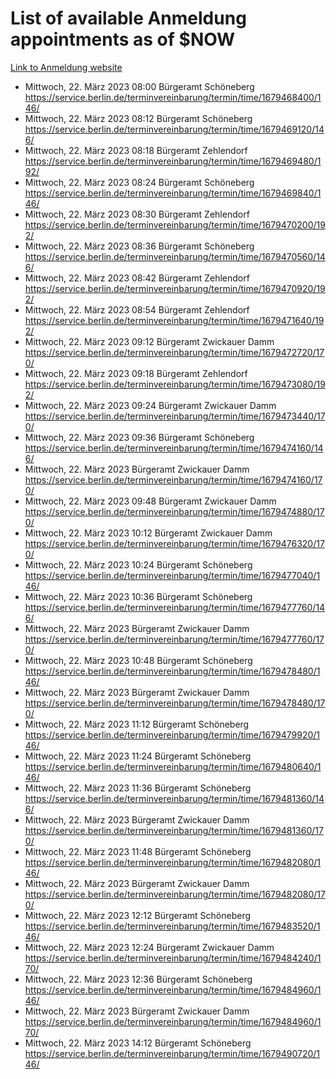 # List of available Anmeldung appointments as of $NOW
[Link to Anmeldung website](https://service.berlin.de/terminvereinbarung/termin/tag.php?termin=1&anliegen[]=120686&dienstleisterlist=122210,122217,327316,122219,327312,122227,327314,122231,327346,122243,327348,122254,122252,329742,122260,329745,122262,329748,122271,327278,122273,327274,122277,327276,330436,122280,327294,122282,327290,122284,327292,122291,327270,122285,327266,122286,327264,122296,327268,150230,329760,122297,327286,122294,327284,122312,329763,122314,329775,122304,327330,122311,327334,122309,327332,317869,122281,327352,122279,329772,122283,122276,327324,122274,327326,122267,329766,122246,327318,122251,327320,122257,327322,122208,327298,122226,327300&herkunft=http%3A%2F%2Fservice.berlin.de%2Fdienstleistung%2F120686%2F)
- Mittwoch, 22. März 2023 08:00 Bürgeramt Schöneberg https://service.berlin.de/terminvereinbarung/termin/time/1679468400/146/
- Mittwoch, 22. März 2023 08:12 Bürgeramt Schöneberg https://service.berlin.de/terminvereinbarung/termin/time/1679469120/146/
- Mittwoch, 22. März 2023 08:18 Bürgeramt Zehlendorf https://service.berlin.de/terminvereinbarung/termin/time/1679469480/192/
- Mittwoch, 22. März 2023 08:24 Bürgeramt Schöneberg https://service.berlin.de/terminvereinbarung/termin/time/1679469840/146/
- Mittwoch, 22. März 2023 08:30 Bürgeramt Zehlendorf https://service.berlin.de/terminvereinbarung/termin/time/1679470200/192/
- Mittwoch, 22. März 2023 08:36 Bürgeramt Schöneberg https://service.berlin.de/terminvereinbarung/termin/time/1679470560/146/
- Mittwoch, 22. März 2023 08:42 Bürgeramt Zehlendorf https://service.berlin.de/terminvereinbarung/termin/time/1679470920/192/
- Mittwoch, 22. März 2023 08:54 Bürgeramt Zehlendorf https://service.berlin.de/terminvereinbarung/termin/time/1679471640/192/
- Mittwoch, 22. März 2023 09:12 Bürgeramt Zwickauer Damm https://service.berlin.de/terminvereinbarung/termin/time/1679472720/170/
- Mittwoch, 22. März 2023 09:18 Bürgeramt Zehlendorf https://service.berlin.de/terminvereinbarung/termin/time/1679473080/192/
- Mittwoch, 22. März 2023 09:24 Bürgeramt Zwickauer Damm https://service.berlin.de/terminvereinbarung/termin/time/1679473440/170/
- Mittwoch, 22. März 2023 09:36 Bürgeramt Schöneberg https://service.berlin.de/terminvereinbarung/termin/time/1679474160/146/
- Mittwoch, 22. März 2023  Bürgeramt Zwickauer Damm https://service.berlin.de/terminvereinbarung/termin/time/1679474160/170/
- Mittwoch, 22. März 2023 09:48 Bürgeramt Zwickauer Damm https://service.berlin.de/terminvereinbarung/termin/time/1679474880/170/
- Mittwoch, 22. März 2023 10:12 Bürgeramt Zwickauer Damm https://service.berlin.de/terminvereinbarung/termin/time/1679476320/170/
- Mittwoch, 22. März 2023 10:24 Bürgeramt Schöneberg https://service.berlin.de/terminvereinbarung/termin/time/1679477040/146/
- Mittwoch, 22. März 2023 10:36 Bürgeramt Schöneberg https://service.berlin.de/terminvereinbarung/termin/time/1679477760/146/
- Mittwoch, 22. März 2023  Bürgeramt Zwickauer Damm https://service.berlin.de/terminvereinbarung/termin/time/1679477760/170/
- Mittwoch, 22. März 2023 10:48 Bürgeramt Schöneberg https://service.berlin.de/terminvereinbarung/termin/time/1679478480/146/
- Mittwoch, 22. März 2023  Bürgeramt Zwickauer Damm https://service.berlin.de/terminvereinbarung/termin/time/1679478480/170/
- Mittwoch, 22. März 2023 11:12 Bürgeramt Schöneberg https://service.berlin.de/terminvereinbarung/termin/time/1679479920/146/
- Mittwoch, 22. März 2023 11:24 Bürgeramt Schöneberg https://service.berlin.de/terminvereinbarung/termin/time/1679480640/146/
- Mittwoch, 22. März 2023 11:36 Bürgeramt Schöneberg https://service.berlin.de/terminvereinbarung/termin/time/1679481360/146/
- Mittwoch, 22. März 2023  Bürgeramt Zwickauer Damm https://service.berlin.de/terminvereinbarung/termin/time/1679481360/170/
- Mittwoch, 22. März 2023 11:48 Bürgeramt Schöneberg https://service.berlin.de/terminvereinbarung/termin/time/1679482080/146/
- Mittwoch, 22. März 2023  Bürgeramt Zwickauer Damm https://service.berlin.de/terminvereinbarung/termin/time/1679482080/170/
- Mittwoch, 22. März 2023 12:12 Bürgeramt Schöneberg https://service.berlin.de/terminvereinbarung/termin/time/1679483520/146/
- Mittwoch, 22. März 2023 12:24 Bürgeramt Zwickauer Damm https://service.berlin.de/terminvereinbarung/termin/time/1679484240/170/
- Mittwoch, 22. März 2023 12:36 Bürgeramt Schöneberg https://service.berlin.de/terminvereinbarung/termin/time/1679484960/146/
- Mittwoch, 22. März 2023  Bürgeramt Zwickauer Damm https://service.berlin.de/terminvereinbarung/termin/time/1679484960/170/
- Mittwoch, 22. März 2023 14:12 Bürgeramt Schöneberg https://service.berlin.de/terminvereinbarung/termin/time/1679490720/146/
